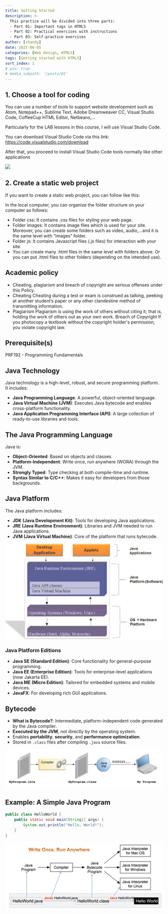 ```yaml
---
title: Getting Started
description: >-
  This practice will be divided into three parts: 
  - Part 01: Important tags in HTML5
  - Part 02: Practical exercises with instructions 
  - Part 03: Self-practice exercises
author: [shandy]
date: 2025-06-05
categories: [Web Design, HTML5]
tags: [Getting started with HTML5]
sort_index: 1
# pin: true
# media_subpath: '/posts/01'
---
```

## 1. Choose a tool for coding

You can use a number of tools to support website development such as Atom, Notepad++, Sublime Text, Adobe Dreamweaver CC, Visual Studio Code, CoffeeCup HTML Editor, Netbeans,...

Particularly for the LAB lessons in this course, I will use Visual Studio Code.

You can download Visual Studio Code via this link:
https://code.visualstudio.com/download

After that, you proceed to install Visual Studio Code tools normally like other applications

![](/assets/img/${relativeFileDir}../../assets/img/${relativeFileDir}/[2025-06-04-OOP]01-getting-started-${curr5ntTi35}.png)

## 2. Create a static web project

If you want to create a static web project, you can follow like this:

In the local computer, you can organize the folder structure on your computer as follows:

+ Folder css: It contains .css files for styling your web page.
+ Folder images: It contains image files which is used for your site. Moreover, you can create some folders such as video, audio,...and it is the same level with “images” folder.
+ Folder js: It contains Javascript files (.js files) for interaction with your site.
+ You can create many .html files in the same level with folders above. Or you can put .html files to other folders (depending on the intended use).

## Academic policy

- Cheating, plagiarism and breach of copyright are serious offenses under this Policy.
- Cheating Cheating during a test or exam is construed as talking, peeking at another student’s paper or any other clandestine method of transmitting information.
- Plagiarism Plagiarism is using the work of others without citing it; that is, holding the work of others out as your own work.
Breach of Copyright If you photocopy a textbook without the copyright holder's permission, you violate copyright law.

## Prerequisite(s)
PRF192 - Programming Fundamentals

## Java Technology

Java technology is a high-level, robust, and secure programming platform. It includes:

- **Java Programming Language**: A powerful, object-oriented language.
- **Java Virtual Machine (JVM)**: Executes Java bytecode and enables cross-platform functionality.
- **Java Application Programming Interface (API)**: A large collection of ready-to-use libraries and tools.

## The Java Programming Language

Java is:

- **Object-Oriented**: Based on objects and classes.
- **Platform-Independent**: Write once, run anywhere (WORA) through the JVM.
- **Strongly Typed**: Type checking at both compile-time and runtime.
- **Syntax Similar to C/C++**: Makes it easy for developers from those backgrounds.

## Java Platform

The Java platform includes:

- **JDK (Java Development Kit)**: Tools for developing Java applications.
- **JRE (Java Runtime Environment)**: Libraries and JVM needed to run Java applications.
- **JVM (Java Virtual Machine)**: Core of the platform that runs bytecode.

![1749043121839](assets/img/PRO192/2025-06-04-oop-getting-started/1749043121839.png)

### Java Platform Editions

- **Java SE (Standard Edition)**: Core functionality for general-purpose programming.
- **Java EE (Enterprise Edition)**: Tools for enterprise-level applications (now Jakarta EE).
- **Java ME (Micro Edition)**: Tailored for embedded systems and mobile devices.
- **JavaFX**: For developing rich GUI applications.

## Bytecode

- **What is Bytecode?**: Intermediate, platform-independent code generated by the Java compiler.
- **Executed by the JVM**, not directly by the operating system.
- Enables **portability**, **security**, and **performance optimization**.
- Stored in `.class` files after compiling `.java` source files.

![1749043071389](assets/img/PRO192/2025-06-04-oop-getting-started/1749043071389.png)

## Example: A Simple Java Program

```java
public class HelloWorld {
    public static void main(String[] args) {
        System.out.println("Hello, World!");
    }
}
```

![1749043171651](assets/img/PRO192/2025-06-04-oop-getting-started/1749043171651.png)
